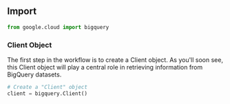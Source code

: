 ## Import

```python
from google.cloud import bigquery
```

### Client Object
The first step in the workflow is to create a Client object. As you'll soon see, this Client object will play a central role in retrieving information from BigQuery datasets.
```python
# Create a "Client" object
client = bigquery.Client()
```
